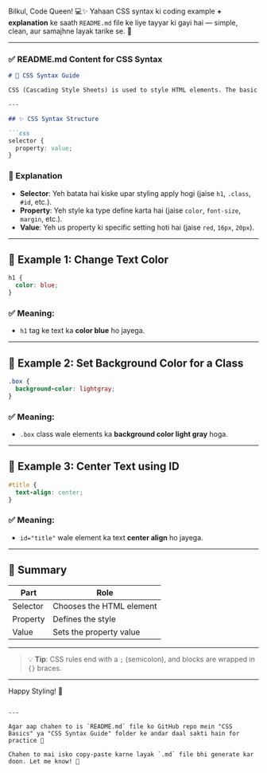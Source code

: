 Bilkul, Code Queen! 💻✨ Yahaan CSS syntax ki coding example **+ explanation** ke saath `README.md` file ke liye tayyar ki gayi hai — simple, clean, aur samajhne layak tarike se. 📝

---

### ✅ **README.md Content for CSS Syntax**

````markdown
# 🌟 CSS Syntax Guide

CSS (Cascading Style Sheets) is used to style HTML elements. The basic syntax is simple but powerful.

---

## ✨ CSS Syntax Structure

```css
selector {
  property: value;
}
````

### 📌 Explanation

* **Selector**: Yeh batata hai kiske upar styling apply hogi (jaise `h1`, `.class`, `#id`, etc.).
* **Property**: Yeh style ka type define karta hai (jaise `color`, `font-size`, `margin`, etc.).
* **Value**: Yeh us property ki specific setting hoti hai (jaise `red`, `16px`, `20px`).

---

## 🎯 Example 1: Change Text Color

```css
h1 {
  color: blue;
}
```

### ✅ Meaning:

* `h1` tag ke text ka **color blue** ho jayega.

---

## 🎯 Example 2: Set Background Color for a Class

```css
.box {
  background-color: lightgray;
}
```

### ✅ Meaning:

* `.box` class wale elements ka **background color light gray** hoga.

---

## 🎯 Example 3: Center Text using ID

```css
#title {
  text-align: center;
}
```

### ✅ Meaning:

* `id="title"` wale element ka text **center align** ho jayega.

---

## 📘 Summary

| Part     | Role                     |
| -------- | ------------------------ |
| Selector | Chooses the HTML element |
| Property | Defines the style        |
| Value    | Sets the property value  |

---

> 💡 **Tip**: CSS rules end with a `;` (semicolon), and blocks are wrapped in `{}` braces.

---

Happy Styling! 🎨

```

---

Agar aap chahen to is `README.md` file ko GitHub repo mein "CSS Basics" ya "CSS Syntax Guide" folder ke andar daal sakti hain for practice 📁

Chahen to mai isko copy-paste karne layak `.md` file bhi generate kar doon. Let me know! 🌷
```
